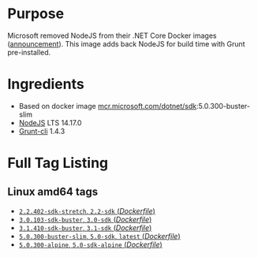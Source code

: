 # Purpose
Microsoft removed NodeJS from their .NET Core Docker images ([announcement](https://github.com/aspnet/Announcements/issues/298)). This image adds back NodeJS for build time with Grunt pre-installed.

# Ingredients
* Based on docker image [mcr.microsoft.com/dotnet/sdk](https://hub.docker.com/_/microsoft-dotnet-sdk/):5.0.300-buster-slim
* [NodeJS](https://nodejs.org/) LTS 14.17.0
* [Grunt-cli](https://www.npmjs.com/package/grunt-cli) 1.4.3

# Full Tag Listing
## Linux amd64 tags
- [`2.2.402-sdk-stretch`, `2.2-sdk` (*Dockerfile*)](https://github.com/Mathieu79FI/dotnet-docker/blob/master/2.2/sdk/stretch/amd64/Dockerfile-grunt)
- [`3.0.103-sdk-buster`, `3.0-sdk` (*Dockerfile*)](https://github.com/Mathieu79FI/dotnet-docker/blob/master/3.0/sdk/buster/amd64/grunt/Dockerfile)
- [`3.1.410-sdk-buster`, `3.1-sdk` (*Dockerfile*)](https://github.com/Mathieu79FI/dotnet-docker/blob/master/3.1/sdk/buster/amd64/grunt/Dockerfile)
- [`5.0.300-buster-slim`, `5.0-sdk`, `latest` (*Dockerfile*)](https://github.com/Mathieu79FI/dotnet-docker/blob/master/5.0/sdk/buster-slim/gulp/Dockerfile)
- [`5.0.300-alpine`, `5.0-sdk-alpine` (*Dockerfile*)](https://github.com/Mathieu79FI/dotnet-docker/blob/master/5.0/sdk/alpine/gulp/Dockerfile)
